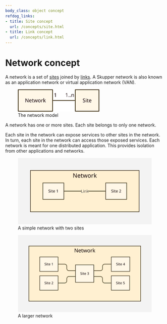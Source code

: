 ```yaml
---
body_class: object concept
refdog_links:
- title: Site concept
  url: /concepts/site.html
- title: Link concept
  url: /concepts/link.html
---
```


# Network concept

<section>

A network is a set of [sites](site.html) joined by
[links](link.html). A Skupper network is also known as an
application network or virtual application network (VAN).

<figure>
  <img src="images/network-model.svg" style="max-height: 5em;"/>
  <figcaption>The network model</figcaption>
</figure>

A network has one or more sites.  Each site belongs to only one
network.

Each site in the network can expose services to other sites in the
network. In turn, each site in the network can access those exposed
services.  Each network is meant for one distributed application.
This provides isolation from other applications and networks.

<figure>
  <img src="images/network-1.svg"/>
  <figcaption>A simple network with two sites</figcaption>
</figure>

<figure>
  <img src="images/network-2.svg"/>
  <figcaption>A larger network</figcaption>
</figure>

</section>
